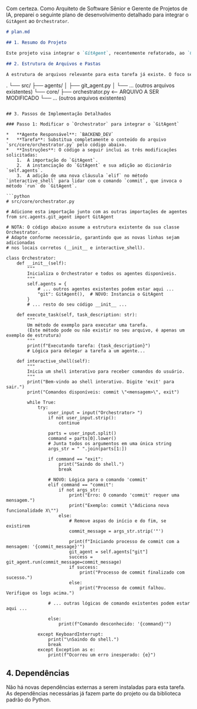 Com certeza. Como Arquiteto de Software Sênior e Gerente de Projetos de IA, preparei o seguinte plano de desenvolvimento detalhado para integrar o `GitAgent` ao `Orchestrator`.

```markdown
# plan.md

## 1. Resumo do Projeto

Este projeto visa integrar o `GitAgent`, recentemente refatorado, ao `Orchestrator` principal do sistema. Isso será feito importando o `GitAgent` em `src/core/orchestrator.py`, instanciando-o no construtor do orquestrador e expondo sua funcionalidade através de um novo comando `commit` no shell interativo. Isso permitirá que o usuário acione a sequência de `git add`, `commit` e `push` diretamente da interface de linha de comando da aplicação.

## 2. Estrutura de Arquivos e Pastas

A estrutura de arquivos relevante para esta tarefa já existe. O foco será a modificação de um único arquivo.

```
.
└── src/
    ├── agents/
    │   ├── git_agent.py
    │   └── ... (outros arquivos existentes)
    └── core/
        ├── orchestrator.py   <-- ARQUIVO A SER MODIFICADO
        └── ... (outros arquivos existentes)
```

## 3. Passos de Implementação Detalhados

### Passo 1: Modificar o `Orchestrator` para integrar o `GitAgent`

*   **Agente Responsável**: `BACKEND_DEV`
*   **Tarefa**: Substitua completamente o conteúdo do arquivo `src/core/orchestrator.py` pelo código abaixo.
*   **Instruções**: O código a seguir inclui as três modificações solicitadas:
    1.  A importação do `GitAgent`.
    2.  A instanciação do `GitAgent` e sua adição ao dicionário `self.agents`.
    3.  A adição de uma nova cláusula `elif` no método `interactive_shell` para lidar com o comando `commit`, que invoca o método `run` do `GitAgent`.

```python
# src/core/orchestrator.py

# Adicione esta importação junto com as outras importações de agentes
from src.agents.git_agent import GitAgent

# NOTA: O código abaixo assume a estrutura existente da sua classe Orchestrator.
# Adapte conforme necessário, garantindo que as novas linhas sejam adicionadas
# nos locais corretos (__init__ e interactive_shell).

class Orchestrator:
    def __init__(self):
        """
        Inicializa o Orchestrator e todos os agentes disponíveis.
        """
        self.agents = {
            # ... outros agentes existentes podem estar aqui ...
            "git": GitAgent(),  # NOVO: Instancia o GitAgent
        }
        # ... resto do seu código __init__ ...

    def execute_task(self, task_description: str):
        """
        Um método de exemplo para executar uma tarefa.
        (Este método pode ou não existir no seu arquivo, é apenas um exemplo de estrutura)
        """
        print(f"Executando tarefa: {task_description}")
        # Lógica para delegar a tarefa a um agente...

    def interactive_shell(self):
        """
        Inicia um shell interativo para receber comandos do usuário.
        """
        print("Bem-vindo ao shell interativo. Digite 'exit' para sair.")
        print("Comandos disponíveis: commit \"<mensagem>\", exit")
        
        while True:
            try:
                user_input = input("Orchestrator> ")
                if not user_input.strip():
                    continue

                parts = user_input.split()
                command = parts[0].lower()
                # Junta todos os argumentos em uma única string
                args_str = " ".join(parts[1:])

                if command == "exit":
                    print("Saindo do shell.")
                    break

                # NOVO: Lógica para o comando 'commit'
                elif command == "commit":
                    if not args_str:
                        print("Erro: O comando 'commit' requer uma mensagem.")
                        print("Exemplo: commit \"Adiciona nova funcionalidade X\"")
                    else:
                        # Remove aspas do início e do fim, se existirem
                        commit_message = args_str.strip('"')
                        
                        print(f"Iniciando processo de commit com a mensagem: '{commit_message}'")
                        git_agent = self.agents["git"]
                        success = git_agent.run(commit_message=commit_message)
                        if success:
                            print("Processo de commit finalizado com sucesso.")
                        else:
                            print("Processo de commit falhou. Verifique os logs acima.")
                
                # ... outras lógicas de comando existentes podem estar aqui ...

                else:
                    print(f"Comando desconhecido: '{command}'")

            except KeyboardInterrupt:
                print("\nSaindo do shell.")
                break
            except Exception as e:
                print(f"Ocorreu um erro inesperado: {e}")

```

## 4. Dependências

Não há novas dependências externas a serem instaladas para esta tarefa. As dependências necessárias já fazem parte do projeto ou da biblioteca padrão do Python.
```